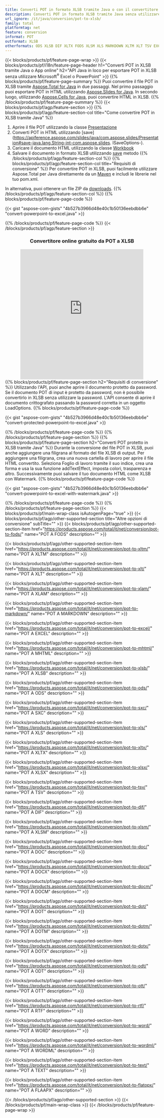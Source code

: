```yaml
---
title: Converti POT in formato XLSB tramite Java o con il convertitore online gratuito
description: Converti POT in formato XLSB tramite Java senza utilizzare Microsoft Excel o PowerPoint o in linea. Prova rapidamente il convertitore online gratuito da POT a CSV prima di integrare il codice. 
url_ignore: /it/java/conversion/pot-to-xlsb/
family: total
platformtag: net
feature: conversion
informat: POT
outformat: XLSB
otherformats: ODS XLSB DIF XLTX FODS XLSM XLS MARKDOWN XLTM XLT TSV EXCEL MHTML XLSX XLAM SXC DOC DOCX DOCM DOT DOTM DOTX ODT OTT RTF WORD WORDML TEXT FLATOPX
---
```

{{< blocks/products/pf/feature-page-wrap >}}
{{< blocks/products/pf/i18n/feature-page-header h1="Converti POT in XLSB tramite Java o App online" h2="API Java in loco per esportare POT in XLSB senza utilizzare Microsoft<sup>&reg;</sup> Excel o PowerPoint" >}}
{{% blocks/products/pf/feature-page-summary %}}
Puoi convertire il file POT in XLSB tramite [Aspose.Total for Java](https://products.aspose.com/total/java/) in due passaggi. Nel primo passaggio puoi esportare POT in HTML utilizzando [Aspose.Slides for Java](https://products.aspose.com/slides/java/). In secondo luogo, utilizzando [Aspose.Cells for Java](https://products.aspose.com/cells/java/), puoi convertire HTML in XLSB.
{{% /blocks/products/pf/feature-page-summary  %}}
{{< blocks/products/pf/agp/feature-section >}}
{{% blocks/products/pf/agp/feature-section-col title="Come convertire POT in XLSB tramite Java" %}}
1. Aprire il file POT utilizzando la classe [Presentazione](https://apiference.aspose.com/slides/java/com.aspose.slides/Presentation)
2. Converti POT in HTML utilizzando [save](https://apiference.aspose.com/slides/java/com.aspose.slides/Presentation#save-java.lang.String-int-com.aspose.slides. ISaveOptions-).
3. Caricare il documento HTML utilizzando la classe [Workbook](https://apiference.aspose.com/cells/java/com.aspose.cells/Workbook)
4. Salvare il documento in formato XLSB utilizzando [save](https://apiference.aspose.com/cells/java/com.aspose.cells/workbook#save(java.lang.String,%20com.aspose.cells.SaveOptions)) metodo
{{% /blocks/products/pf/agp/feature-section-col %}}
{{% blocks/products/pf/agp/feature-section-col title="Requisiti di conversione" %}}
Per convertire POT in XLSB, puoi facilmente utilizzare Aspose.Total per Java direttamente da un [Maven](https://releases.aspose.com/total/java/) e includi le librerie nel tuo pom.xml.

In alternativa, puoi ottenere un file ZIP da [downloads](https://releases.aspose.com/total/java).
{{% /blocks/products/pf/agp/feature-section-col %}}
{{% blocks/products/pf/feature-page-code %}}

{{< gist "aspose-com-gists" "4b527b3966d48e40c1b50136eebdbb6e" "convert-powerpoint-to-excel.java" >}}


{{% /blocks/products/pf/feature-page-code %}}
{{< /blocks/products/pf/agp/feature-section >}}
<div class="container-fluid agp-content bg-white aboutfile box-1 vh100 section nopbtm">
<div class=container>
<div class=row>
<div class="demobox tc col-md-12 padding-0" align="center">

<h3>Convertitore online gratuito da POT a XLSB</h3>

<iframe style="border: none; height: 426px;" scrolling="no" src="https://total-conversion-app-65z5r2lp.qa.k8s.dynabic.com/?to=xlsb&from=pot" id="child-iframe" width="80%"></iframe>

</div></div>
</div></div>
{{% blocks/products/pf/feature-page-section  h2="Requisiti di conversione" %}}
Utilizzando l'API, puoi anche aprire il documento protetto da password. Se il documento POT di input è protetto da password, non è possibile convertirlo in XLSB senza utilizzare la password. L'API consente di aprire il documento crittografato passando la password corretta in un oggetto LoadOptions.  
{{% blocks/products/pf/feature-page-code %}}

{{< gist "aspose-com-gists" "4b527b3966d48e40c1b50136eebdbb6e" "convert-protected-powerpoint-to-excel.java" >}}

{{% /blocks/products/pf/feature-page-code  %}}
{{% /blocks/products/pf/feature-page-section %}}
{{% blocks/products/pf/feature-page-section  h2="Converti POT protetto in XLSB tramite Java" %}}
Durante la conversione del file POT in XLSB, puoi anche aggiungere una filigrana al formato del file XLSB di output. Per aggiungere una filigrana, crea una nuova cartella di lavoro per aprire il file HTML convertito. Seleziona Foglio di lavoro tramite il suo indice, crea una forma e usa la sua funzione addTextEffect, imposta colori, trasparenza e altro. Successivamente puoi salvare il tuo documento HTML come XLSB con Watermark. 
{{% blocks/products/pf/feature-page-code %}}

{{< gist "aspose-com-gists" "4b527b3966d48e40c1b50136eebdbb6e" "convert-powerpoint-to-excel-with-watermark.java" >}}

{{% /blocks/products/pf/feature-page-code  %}}
{{% /blocks/products/pf/feature-page-section %}}
{{< blocks/products/pf/main-wrap-class isAutogenPage="true" >}}
{{< blocks/products/pf/agp/other-supported-section title="Altre opzioni di conversione" subTitle="" >}}
{{< blocks/products/pf/agp/other-supported-section-item href="https://products.aspose.com/total/it/net/conversion/pot-to-fods/" name="POT A FODS" description="" >}}

{{< blocks/products/pf/agp/other-supported-section-item href="https://products.aspose.com/total/it/net/conversion/pot-to-xltm/" name="POT A XLTM" description="" >}}

{{< blocks/products/pf/agp/other-supported-section-item href="https://products.aspose.com/total/it/net/conversion/pot-to-xlt/" name="POT A XLT" description="" >}}

{{< blocks/products/pf/agp/other-supported-section-item href="https://products.aspose.com/total/it/net/conversion/pot-to-xlam/" name="POT A XLAM" description="" >}}

{{< blocks/products/pf/agp/other-supported-section-item href="https://products.aspose.com/total/it/net/conversion/pot-to-markdown/" name="POT A MARKDOWN" description="" >}}

{{< blocks/products/pf/agp/other-supported-section-item href="https://products.aspose.com/total/it/net/conversion/pot-to-excel/" name="POT A EXCEL" description="" >}}

{{< blocks/products/pf/agp/other-supported-section-item href="https://products.aspose.com/total/it/net/conversion/pot-to-mhtml/" name="POT A MHTML" description="" >}}

{{< blocks/products/pf/agp/other-supported-section-item href="https://products.aspose.com/total/it/net/conversion/pot-to-xlsb/" name="POT A XLSB" description="" >}}

{{< blocks/products/pf/agp/other-supported-section-item href="https://products.aspose.com/total/it/net/conversion/pot-to-ods/" name="POT A ODS" description="" >}}

{{< blocks/products/pf/agp/other-supported-section-item href="https://products.aspose.com/total/it/net/conversion/pot-to-sxc/" name="POT A SXC" description="" >}}

{{< blocks/products/pf/agp/other-supported-section-item href="https://products.aspose.com/total/it/net/conversion/pot-to-xls/" name="POT A XLS" description="" >}}

{{< blocks/products/pf/agp/other-supported-section-item href="https://products.aspose.com/total/it/net/conversion/pot-to-xltx/" name="POT A XLTX" description="" >}}

{{< blocks/products/pf/agp/other-supported-section-item href="https://products.aspose.com/total/it/net/conversion/pot-to-xlsx/" name="POT A XLSX" description="" >}}

{{< blocks/products/pf/agp/other-supported-section-item href="https://products.aspose.com/total/it/net/conversion/pot-to-tsv/" name="POT A TSV" description="" >}}

{{< blocks/products/pf/agp/other-supported-section-item href="https://products.aspose.com/total/it/net/conversion/pot-to-dif/" name="POT A DIF" description="" >}}

{{< blocks/products/pf/agp/other-supported-section-item href="https://products.aspose.com/total/it/net/conversion/pot-to-xlsm/" name="POT A XLSM" description="" >}}

{{< blocks/products/pf/agp/other-supported-section-item href="https://products.aspose.com/total/it/net/conversion/pot-to-doc/" name="POT A DOC" description="" >}}

{{< blocks/products/pf/agp/other-supported-section-item href="https://products.aspose.com/total/it/net/conversion/pot-to-docx/" name="POT A DOCX" description="" >}}

{{< blocks/products/pf/agp/other-supported-section-item href="https://products.aspose.com/total/it/net/conversion/pot-to-docm/" name="POT A DOCM" description="" >}}

{{< blocks/products/pf/agp/other-supported-section-item href="https://products.aspose.com/total/it/net/conversion/pot-to-dot/" name="POT A DOT" description="" >}}

{{< blocks/products/pf/agp/other-supported-section-item href="https://products.aspose.com/total/it/net/conversion/pot-to-dotm/" name="POT A DOTM" description="" >}}

{{< blocks/products/pf/agp/other-supported-section-item href="https://products.aspose.com/total/it/net/conversion/pot-to-dotx/" name="POT A DOTX" description="" >}}

{{< blocks/products/pf/agp/other-supported-section-item href="https://products.aspose.com/total/it/net/conversion/pot-to-odt/" name="POT A ODT" description="" >}}

{{< blocks/products/pf/agp/other-supported-section-item href="https://products.aspose.com/total/it/net/conversion/pot-to-ott/" name="POT A OTT" description="" >}}

{{< blocks/products/pf/agp/other-supported-section-item href="https://products.aspose.com/total/it/net/conversion/pot-to-rtf/" name="POT A RTF" description="" >}}

{{< blocks/products/pf/agp/other-supported-section-item href="https://products.aspose.com/total/it/net/conversion/pot-to-word/" name="POT A WORD" description="" >}}

{{< blocks/products/pf/agp/other-supported-section-item href="https://products.aspose.com/total/it/net/conversion/pot-to-wordml/" name="POT A WORDML" description="" >}}

{{< blocks/products/pf/agp/other-supported-section-item href="https://products.aspose.com/total/it/net/conversion/pot-to-text/" name="POT A TEXT" description="" >}}

{{< blocks/products/pf/agp/other-supported-section-item href="https://products.aspose.com/total/it/net/conversion/pot-to-flatopx/" name="POT A FLAAPX" description="" >}}


{{< /blocks/products/pf/agp/other-supported-section >}}
{{< /blocks/products/pf/main-wrap-class >}}
{{< /blocks/products/pf/feature-page-wrap >}}